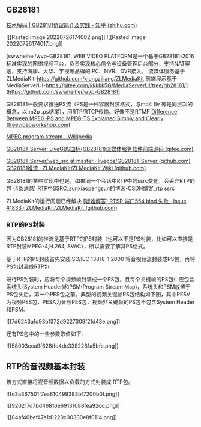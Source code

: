 ## GB28181

[技术解码 | GB28181协议简介及实践 - 知乎 (zhihu.com)](https://zhuanlan.zhihu.com/p/393863592)

![[Pasted image 20220726174002.png]]
![[Pasted image 20220726174017.png]]

[swwheihei/wvp-GB28181: WEB VIDEO PLATFORM是一个基于GB28181-2016标准实现的网络视频平台，负责实现核心信令与设备管理后台部分，支持NAT穿透，支持海康、大华、宇视等品牌的IPC、NVR、DVR接入。 流媒体服务基于ZLMediaKit-https://github.com/xiongziliang/ZLMediaKit 前端展示基于MediaServerUI-https://gitee.com/kkkkk5G/MediaServerUI/tree/gb28181/](https://github.com/swwheihei/wvp-GB28181)


GB28181一般要求推送PS流（PS是一种容器封装格式，与mp4 flv 等是同层次的概念，以.m2p .ps结尾），用RTP/RTCP传输。好像不是RTMP
[Difference Between MPEG-PS and MPEG-TS Explained Simply and Clearly (freevideoworkshop.com)](https://www.freevideoworkshop.com/difference-between-mpeg-ps-and-mpeg-ts/)

[MPEG program stream - Wikipedia](https://en.wikipedia.org/wiki/MPEG_program_stream)

[GB28181-Server: LiveGBS国标(GB28181)流媒体服务软件前端源码 (gitee.com)](https://gitee.com/livegbs/GB28181-Server)

[GB28181-Server/web_src at master · livegbs/GB28181-Server (github.com)](https://github.com/livegbs/GB28181-Server/tree/master/web_src)
[GB28181推流 · ZLMediaKit/ZLMediaKit Wiki (github.com)](https://github.com/ZLMediaKit/ZLMediaKit/wiki/GB28181%E6%8E%A8%E6%B5%81)

GB28181的某些实现中也是，如果同一个会话中RTP中的ssrc变化，会丢弃RTP的包
[(4条消息) RTP中SSRC_sunxiaopengsun的博客-CSDN博客_rtp ssrc](https://blog.csdn.net/sunxiaopengsun/article/details/70172090)

ZLMediaKit的运行问题已经解决
[[疑难解答] RTSP 端口554 bind 失败 · Issue #1833 · ZLMediaKit/ZLMediaKit (github.com)](https://github.com/ZLMediaKit/ZLMediaKit/issues/1833)



### RTP的PS封装

因为GB28181的推流是基于RTP的PS封装（也可以不是PS封装，比如可以直接是RTP封装MPEG-4,H.264, SVAC），所以需要了解其PS格式。

基于RTP的PS封装首先安装ISO/IEC 13818-1:2000 将音视频流封装成PS包，再将PS包封装成RTP包

进行PS封装时，应将每个视频帧封装成一个PS包，且每个关键帧的PS包中应包含系统头(System Header)和PSM(Program Stream Map)，系统头和PSM放置于PS包头后，第一个PES包之前。典型的视频关键帧PS包结构如下图，其中PESV为视频PES包，PESA为音频PES包，视频非关键帧的PS包不包含System Header和PSM。


![[7d6243a1d93bf372d9227309f2fd43e.png]]

还有PS包中的一些参数取值如下:

![[58003eca9f628ffe4dc3382281a5bfc.png]]

## RTP的音视频基本封装

该方式直接将视音频数据以负载的方式封装成 RTP包。

![[d3a367501f7ea610499383bf7200b0f.png]]

![[920217d7bd46816e69131088fea92cd.png]]

![[84af40bef47e1d1220c30330e8f0114.png]]

